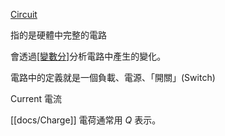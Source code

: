 [Circuit](docs/Circuit.md)

指的是硬體中完整的電路

會透過[[變數分]]([[Variables]])分析電路中產生的變化。

電路中的定義就是一個負載、電源、「開關」(Switch)

Current 電流

[[docs/Charge]] 電荷通常用 $Q$ 表示。